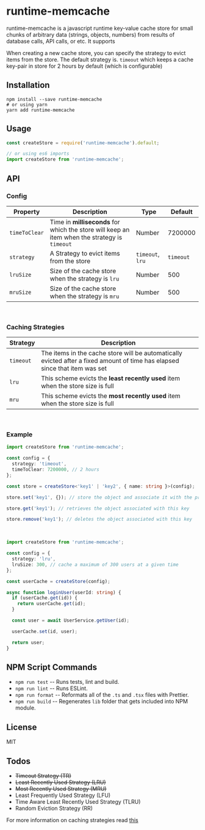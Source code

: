 # runtime-memcache

runtime-memcache is a javascript runtime key-value cache store for small chunks of arbitrary data (strings, objects, numbers) from results of database calls, API calls, or etc. It supports 

When creating a new cache store, you can specify the strategy to evict items from the store. The default strategy is. `timeout` which keeps a cache key-pair in store for 2 hours by default (which is configurable)

## Installation

```shell
npm install --save runtime-memcache
# or using yarn
yarn add runtime-memcache
```

## Usage

```javascript
const createStore = require('runtime-memcache').default;

// or using es6 imports
import createStore from 'runtime-memcache';
```

## API

### Config

| Property      | Description                                                                                   | Type             | Default   |
| ------------- | --------------------------------------------------------------------------------------------- | ---------------- | --------- |
| `timeToClear` | Time in **milliseconds** for which the store will keep an item when the strategy is `timeout` | Number           | 7200000   |
| `strategy`    | A Strategy to evict items from the store                                                      | `timeout`, `lru` | `timeout` |
| `lruSize`     | Size of the cache store when the strategy is `lru`                                            | Number           | 500       |
| `mruSize`     | Size of the cache store when the strategy is `mru`                                            | Number           | 500       |

<br />

### Caching Strategies

| Strategy  | Description                                                                                                                 |
| --------- | --------------------------------------------------------------------------------------------------------------------------- |
| `timeout` | The items in the cache store will be automatically evicted after a fixed amount of time has elapsed since that item was set |
| `lru`     | This scheme evicts the **least recently used** item when the store size is full                                                 |
| `mru`     | This scheme evicts the **most recently used** item when the store size is full                                                  |

<br />

### Example

```typescript
import createStore from 'runtime-memcache';

const config = {
  strategy: 'timeout',
  timeToClear: 7200000, // 2 hours
};

const store = createStore<'key1' | 'key2', { name: string }>(config);

store.set('key1', {}); // store the object and associate it with the provided key

store.get('key1'); // retrieves the object associated with this key

store.remove('key1'); // deletes the object associated with this key
```

</br>

```typescript
import createStore from 'runtime-memcache';

const config = {
  strategy: 'lru',
  lruSize: 300, // cache a maximum of 300 users at a given time
};

const userCache = createStore(config);

async function loginUser(userId: string) {
  if (userCache.get(id)) {
    return userCache.get(id);
  }

  const user = await UserService.getUser(id);

  userCache.set(id, user);

  return user;
}
```

## NPM Script Commands

- `npm run test` -- Runs tests, lint and build.
- `npm run lint` -- Runs ESLint.
- `npm run format` -- Reformats all of the `.ts` and `.tsx` files with Prettier.
- `npm run build` -- Regenerates `lib` folder that gets included into NPM module.

## License

MIT

## Todos

- <s>Timeout Strategy (TR)</s>
- <s>Least Recently Used Strategy (LRU)</s>
- <s>Most Recently Used Strategy (MRU)</s>
- Least Frequently Used Strategy (LFU)
- Time Aware Least Recently Used Strategy (TLRU)
- Random Eviction Strategy (RR)

For more information on caching strategies read [this](https://en.wikipedia.org/wiki/Cache_replacement_policies#LRU)
